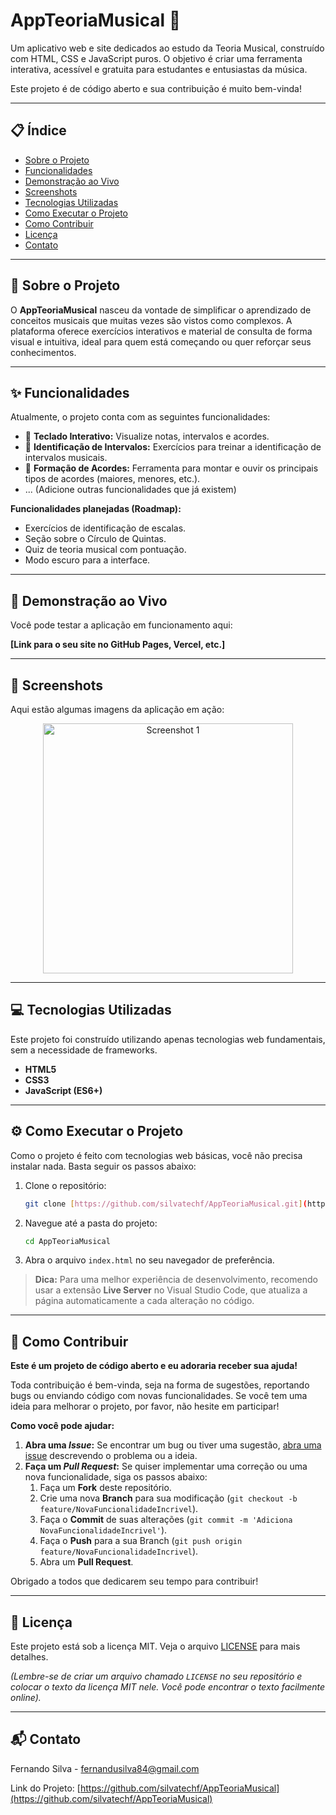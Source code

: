 # AppTeoriaMusical 🎵


Um aplicativo web e site dedicados ao estudo da Teoria Musical, construído com HTML, CSS e JavaScript puros. O objetivo é criar uma ferramenta interativa, acessível e gratuita para estudantes e entusiastas da música.

Este projeto é de código aberto e sua contribuição é muito bem-vinda!

---

## 📋 Índice

* [Sobre o Projeto](#-sobre-o-projeto)
* [Funcionalidades](#-funcionalidades)
* [Demonstração ao Vivo](#-demonstração-ao-vivo)
* [Screenshots](#-screenshots)
* [Tecnologias Utilizadas](#-tecnologias-utilizadas)
* [Como Executar o Projeto](#-como-executar-o-projeto)
* [Como Contribuir](#-como-contribuir)
* [Licença](#-licença)
* [Contato](#-contato)

---

## 🎵 Sobre o Projeto

O **AppTeoriaMusical** nasceu da vontade de simplificar o aprendizado de conceitos musicais que muitas vezes são vistos como complexos. A plataforma oferece exercícios interativos e material de consulta de forma visual e intuitiva, ideal para quem está começando ou quer reforçar seus conhecimentos.

---

## ✨ Funcionalidades

Atualmente, o projeto conta com as seguintes funcionalidades:

* 🎹 **Teclado Interativo:** Visualize notas, intervalos e acordes.
* 🎼 **Identificação de Intervalos:** Exercícios para treinar a identificação de intervalos musicais.
* 🎸 **Formação de Acordes:** Ferramenta para montar e ouvir os principais tipos de acordes (maiores, menores, etc.).
* ... (Adicione outras funcionalidades que já existem)

**Funcionalidades planejadas (Roadmap):**

*  Exercícios de identificação de escalas.
*  Seção sobre o Círculo de Quintas.
*  Quiz de teoria musical com pontuação.
*  Modo escuro para a interface.

---

## 🚀 Demonstração ao Vivo

Você pode testar a aplicação em funcionamento aqui:

**[Link para o seu site no GitHub Pages, Vercel, etc.]**

---

## 📸 Screenshots

Aqui estão algumas imagens da aplicação em ação:

<p align="center">
  <img src="[(https://github.com/silvatechf/AppTeoriaMusical/blob/master/assets/imginicial.png)]" width="400" alt="Screenshot 1">
 
</p>

---

## 💻 Tecnologias Utilizadas

Este projeto foi construído utilizando apenas tecnologias web fundamentais, sem a necessidade de frameworks.

* **HTML5**
* **CSS3**
* **JavaScript (ES6+)**

---

## ⚙️ Como Executar o Projeto

Como o projeto é feito com tecnologias web básicas, você não precisa instalar nada. Basta seguir os passos abaixo:

1.  Clone o repositório:
    ```bash
    git clone [https://github.com/silvatechf/AppTeoriaMusical.git](https://github.com/silvatechf/AppTeoriaMusical.git)
    ```
2.  Navegue até a pasta do projeto:
    ```bash
    cd AppTeoriaMusical
    ```
3.  Abra o arquivo `index.html` no seu navegador de preferência.

> **Dica:** Para uma melhor experiência de desenvolvimento, recomendo usar a extensão **Live Server** no Visual Studio Code, que atualiza a página automaticamente a cada alteração no código.

---

## 🤝 Como Contribuir

**Este é um projeto de código aberto e eu adoraria receber sua ajuda!**

Toda contribuição é bem-vinda, seja na forma de sugestões, reportando bugs ou enviando código com novas funcionalidades. Se você tem uma ideia para melhorar o projeto, por favor, não hesite em participar!

**Como você pode ajudar:**

1.  **Abra uma *Issue*:** Se encontrar um bug ou tiver uma sugestão, [abra uma issue](https://github.com/silvatechf/AppTeoriaMusical/issues) descrevendo o problema ou a ideia.
2.  **Faça um *Pull Request*:** Se quiser implementar uma correção ou uma nova funcionalidade, siga os passos abaixo:
    1.  Faça um **Fork** deste repositório.
    2.  Crie uma nova **Branch** para sua modificação (`git checkout -b feature/NovaFuncionalidadeIncrivel`).
    3.  Faça o **Commit** de suas alterações (`git commit -m 'Adiciona NovaFuncionalidadeIncrivel'`).
    4.  Faça o **Push** para a sua Branch (`git push origin feature/NovaFuncionalidadeIncrivel`).
    5.  Abra um **Pull Request**.

Obrigado a todos que dedicarem seu tempo para contribuir!

---

## 📝 Licença

Este projeto está sob a licença MIT. Veja o arquivo [LICENSE](LICENSE.md) para mais detalhes.

*(Lembre-se de criar um arquivo chamado `LICENSE` no seu repositório e colocar o texto da licença MIT nele. Você pode encontrar o texto facilmente online).*

---

## 📬 Contato

Fernando Silva - fernandusilva84@gmail.com

Link do Projeto: [https://github.com/silvatechf/AppTeoriaMusical](https://github.com/silvatechf/AppTeoriaMusical)
